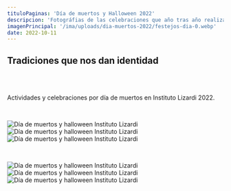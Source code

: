 ```yaml
---
tituloPaginas: 'Día de muertos y Halloween 2022'
descripcion: 'Fotográfias de las celebraciones que año tras año realizamos en Intituto Lizardi.'
imagenPrincipal: '/ima/uploads/dia-muertos-2022/festejos-dia-0.webp'
date: 2022-10-11
---
```


## Tradiciones que nos dan identidad

<br>


<br>

Actividades y celebraciones por día de muertos en Instituto Lizardi 2022.


<br>

![Día de muertos y halloween Instituto Lizardi](/ima/uploads/dia-muertos-2022/festejos-dia-1.webp)
![Día de muertos y halloween Instituto Lizardi](/ima/uploads/dia-muertos-2022/festejos-dia-2.webp)
![Día de muertos y halloween Instituto Lizardi](/ima/uploads/dia-muertos-2022/festejos-dia-3.webp)

<br>

![Día de muertos y halloween Instituto Lizardi](/ima/uploads/dia-muertos-2022/festejos-dia-4.webp)
![Día de muertos y halloween Instituto Lizardi](/ima/uploads/dia-muertos-2022/festejos-dia-5.webp)
![Día de muertos y halloween Instituto Lizardi](/ima/uploads/dia-muertos-2022/festejos-dia-6.webp)
